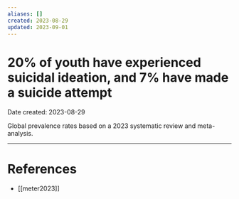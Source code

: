 ```yaml
---
aliases: []
created: 2023-08-29
updated: 2023-09-01
---
```


# 20% of youth have experienced suicidal ideation, and 7% have made a suicide attempt
Date created: 2023-08-29

Global prevalence rates based on a 2023 systematic review and meta-analysis.

---
# References
* [[meter2023]]